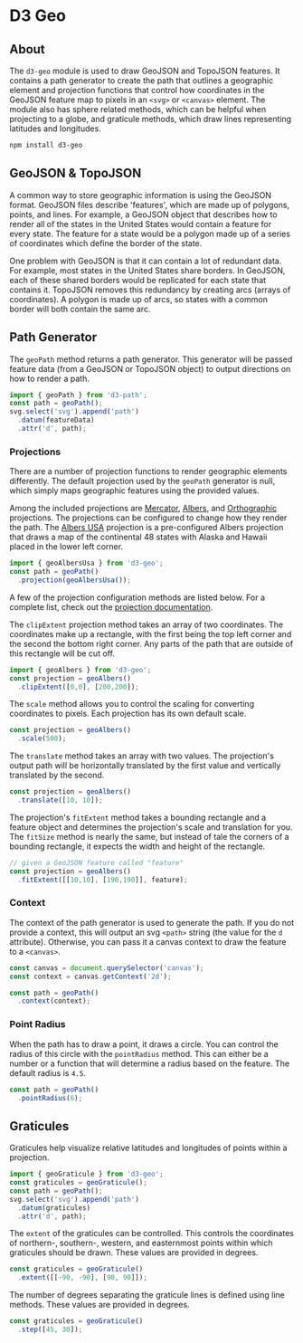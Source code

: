 # D3 Geo

## About

The `d3-geo` module is used to draw GeoJSON and TopoJSON features. It contains a path generator to create the path that outlines a geographic element and projection functions that control how coordinates in the GeoJSON feature map to pixels in an `<svg>` or `<canvas>` element. The module also has sphere related methods, which can be helpful when projecting to a globe, and graticule methods, which draw lines representing latitudes and longitudes.

```bash
npm install d3-geo
```

## GeoJSON & TopoJSON

A common way to store geographic information is using the GeoJSON format. GeoJSON files describe 'features', which are made up of polygons, points, and lines. For example, a GeoJSON object that describes how to render all of the states in the United States would contain a feature for every state. The feature for a state would be a polygon made up of a series of coordinates which define the border of the state.

One problem with GeoJSON is that it can contain a lot of redundant data. For example, most states in the United States share borders. In GeoJSON, each of these shared borders would be replicated for each state that contains it. TopoJSON removes this redundancy by creating arcs (arrays of coordinates). A polygon is made up of arcs, so states with a common border will both contain the same arc.

## Path Generator

The `geoPath` method returns a path generator. This generator will be passed feature data (from a GeoJSON or TopoJSON object) to output directions on how to render a path.

```js
import { geoPath } from 'd3-path';
const path = geoPath();
svg.select('svg').append('path')
  .datum(featureData)
  .attr('d', path);
```

### Projections

There are a number of projection functions to render geographic elements differently. The default projection used by the `geoPath` generator is null, which simply maps geographic features using the provided values.

Among the included projections are <a href="https://github.com/d3/d3-geo#geoMercator">Mercator</a>, <a href="https://github.com/d3/d3-geo#geoAlbersUsa">Albers</a>, and <a href="https://github.com/d3/d3-geo#geoOrthographic">Orthographic</a> projections. The projections can be configured to change how they render the path. The <a href="https://github.com/d3/d3-geo#geoAlbersUsa">Albers USA</a> projection is a pre-configured Albers projection that draws a map of the continental 48 states with Alaska and Hawaii placed in the lower left corner.

```js
import { geoAlbersUsa } from 'd3-geo';
const path = geoPath()
  .projection(geoAlbersUsa());
```

A few of the projection configuration methods are listed below. For a complete list, check out the <a href="https://github.com/d3/d3-geo#geoProjectionMutator">projection documentation</a>.

The `clipExtent` projection method takes an array of two coordinates. The coordinates make up a rectangle, with the first being the top left corner and the second the bottom right corner. Any parts of the path that are outside of this rectangle will be cut off.

```js
import { geoAlbers } from 'd3-geo';
const projection = geoAlbers()
  .clipExtent([0,0], [200,200]);
```

The `scale` method allows you to control the scaling for converting coordinates to pixels. Each projection has its own default scale.

```js
const projection = geoAlbers()
  .scale(500);
```

The `translate` method takes an array with two values. The projection's output path will be horizontally translated by the first value and vertically translated by the second.

```js
const projection = geoAlbers()
  .translate([10, 10]);
```

The projection's `fitExtent` method takes a bounding rectangle and a feature object and determines the projection's scale and translation for you. The `fitSize` method is nearly the same, but instead of tale the corners of a bounding rectangle, it expects the width and height of the rectangle.

```js
// given a GeoJSON feature called "feature"
const projection = geoAlbers()
  .fitExtent([[10,10], [190,190]], feature);
```

### Context

The context of the path generator is used to generate the path. If you do not provide a context, this will output an svg `<path>` string (the value for the `d` attribute). Otherwise, you can pass it a canvas context to draw the feature to a `<canvas>`.

```js
const canvas = document.querySelector('canvas');
const context = canvas.getContext('2d');

const path = geoPath()
  .context(context);
```

### Point Radius

When the path has to draw a point, it draws a circle. You can control the radius of this circle with the `pointRadius` method. This can either be a number or a function that will determine a radius based on the feature. The default radius is `4.5`.

```js
const path = geoPath()
  .pointRadius(6);
```

## Graticules

Graticules help visualize relative latitudes and longitudes of points within a projection.

```js
import { geoGraticule } from 'd3-geo';
const graticules = geoGraticule();
const path = geoPath();
svg.select('svg').append('path')
  .datum(graticules)
  .attr('d', path);
```

The `extent` of the graticules can be controlled. This controls the coordinates of northern-, southern-, western, and easternmost points within which graticules should be drawn. These values are provided in degrees.

```js
const graticules = geoGraticule()
  .extent([[-90, -90], [90, 90]]);
```

The number of degrees separating the graticule lines is defined using line methods. These values are provided in degrees.

```js
const graticules = geoGraticule()
  .step([45, 30]);
```
